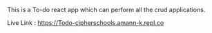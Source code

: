 This is a To-do react app which can perform all the crud applications.

Live Link : https://Todo-cipherschools.amann-k.repl.co
